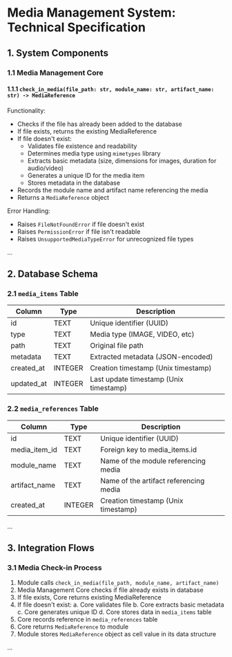 # Media Management System: Technical Specification

## 1. System Components

### 1.1 Media Management Core

#### 1.1.1 `check_in_media(file_path: str, module_name: str, artifact_name: str) -> MediaReference`

Functionality:
- Checks if the file has already been added to the database
- If file exists, returns the existing MediaReference
- If file doesn't exist:
  - Validates file existence and readability
  - Determines media type using `mimetypes` library
  - Extracts basic metadata (size, dimensions for images, duration for audio/video)
  - Generates a unique ID for the media item
  - Stores metadata in the database
- Records the module name and artifact name referencing the media
- Returns a `MediaReference` object

Error Handling:
- Raises `FileNotFoundError` if file doesn't exist
- Raises `PermissionError` if file isn't readable
- Raises `UnsupportedMediaTypeError` for unrecognized file types

...

## 2. Database Schema

### 2.1 `media_items` Table

| Column      | Type    | Description                        |
|-------------|---------|-------------------------------------|
| id          | TEXT    | Unique identifier (UUID)            |
| type        | TEXT    | Media type (IMAGE, VIDEO, etc)      |
| path        | TEXT    | Original file path                  |
| metadata    | TEXT    | Extracted metadata (JSON-encoded)   |
| created_at  | INTEGER | Creation timestamp (Unix timestamp) |
| updated_at  | INTEGER | Last update timestamp (Unix timestamp) |

### 2.2 `media_references` Table

| Column        | Type    | Description                           |
|---------------|---------|---------------------------------------|
| id            | TEXT    | Unique identifier (UUID)               |
| media_item_id | TEXT    | Foreign key to media_items.id          |
| module_name   | TEXT    | Name of the module referencing media   |
| artifact_name | TEXT    | Name of the artifact referencing media |
| created_at    | INTEGER | Creation timestamp (Unix timestamp)    |

...

## 3. Integration Flows

### 3.1 Media Check-in Process

1. Module calls `check_in_media(file_path, module_name, artifact_name)`
2. Media Management Core checks if file already exists in database
3. If file exists, Core returns existing MediaReference
4. If file doesn't exist:
   a. Core validates file
   b. Core extracts basic metadata
   c. Core generates unique ID
   d. Core stores data in `media_items` table
5. Core records reference in `media_references` table
6. Core returns `MediaReference` to module
7. Module stores `MediaReference` object as cell value in its data structure

...